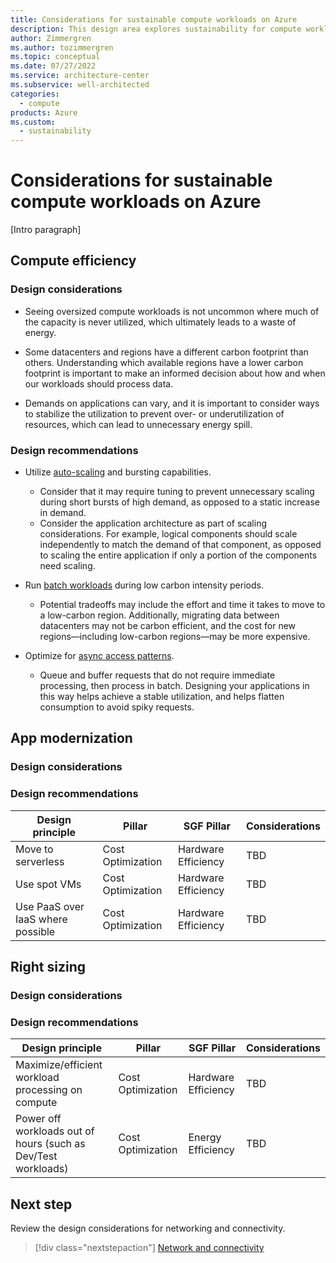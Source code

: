 ```yaml
---
title: Considerations for sustainable compute workloads on Azure
description: This design area explores sustainability for compute workloads on Azure.
author: Zimmergren
ms.author: tozimmergren
ms.topic: conceptual
ms.date: 07/27/2022
ms.service: architecture-center
ms.subservice: well-architected
categories: 
  - compute
products: Azure
ms.custom:
  - sustainability
---
```


# Considerations for sustainable compute workloads on Azure

[Intro paragraph]

## Compute efficiency

### Design considerations

- Seeing oversized compute workloads is not uncommon where much of the capacity is never utilized, which ultimately leads to a waste of energy.

- Some datacenters and regions have a different carbon footprint than others. Understanding which available regions have a lower carbon footprint is important to make an informed decision about how and when our workloads should process data.

- Demands on applications can vary, and it is important to consider ways to stabilize the utilization to prevent over- or underutilization of resources, which can lead to unnecessary energy spill.

### Design recommendations

- Utilize [auto-scaling](/azure/architecture/best-practices/auto-scaling) and bursting capabilities.
  - Consider that it may require tuning to prevent unnecessary scaling during short bursts of high demand, as opposed to a static increase in demand.
  - Consider the application architecture as part of scaling considerations. For example, logical components should scale independently to match the demand of that component, as opposed to scaling the entire application if only a portion of the components need scaling.

- Run [batch workloads](/azure/architecture/data-guide/big-data/batch-processing) during low carbon intensity periods.
  - Potential tradeoffs may include the effort and time it takes to move to a low-carbon region. Additionally, migrating data between datacenters may not be carbon efficient, and the cost for new regions&mdash;including low-carbon regions&mdash;may be more expensive.

- Optimize for [async access patterns](/azure/architecture/patterns/async-request-reply).
  - Queue and buffer requests that do not require immediate processing, then process in batch. Designing your applications in this way helps achieve a stable utilization, and helps flatten consumption to avoid spiky requests.

## App modernization

### Design considerations

### Design recommendations

|Design principle|Pillar|SGF Pillar|Considerations|
|---|---|---|---|
|Move to serverless|Cost Optimization|Hardware Efficiency|TBD|
|Use spot VMs|Cost Optimization|Hardware Efficiency|TBD|
|Use PaaS over IaaS where possible|Cost Optimization|Hardware Efficiency|TBD|

## Right sizing

### Design considerations

### Design recommendations

|Design principle|Pillar|SGF Pillar|Considerations|
|---|---|---|---|
|Maximize/efficient workload processing on compute|Cost Optimization|Hardware Efficiency|TBD|
|Power off workloads out of hours (such as Dev/Test workloads)|Cost Optimization|Energy Efficiency|TBD|

## Next step

Review the design considerations for networking and connectivity.

> [!div class="nextstepaction"]
> [Network and connectivity](sustainability-networking.md)